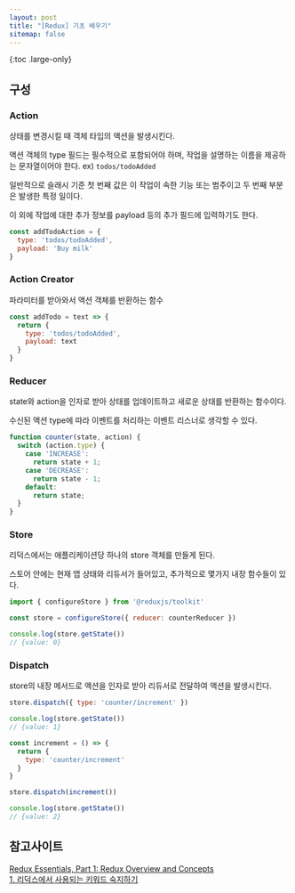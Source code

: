 ```yaml
---
layout: post
title: "[Redux] 기초 배우기"
sitemap: false
---
```


{:toc .large-only}

## 구성

### Action

상태를 변경시킬 때 객체 타입의 액션을 발생시킨다.

액션 객체의 type 필드는 필수적으로 포함되어야 하며, 작업을 설명하는 이름을 제공하는 문자열이어야 한다. ex) `todos/todoAdded`

일반적으로 슬래시 기준 첫 번째 값은 이 작업이 속한 기능 또는 범주이고 두 번째 부분은 발생한 특정 일이다.

이 외에 작업에 대한 추가 정보를 payload 등의 추가 필드에 입력하기도 한다.

~~~js
const addTodoAction = {
  type: 'todos/todoAdded',
  payload: 'Buy milk'
}
~~~

### Action Creator

파라미터를 받아와서 액션 객체를 반환하는 함수

~~~js
const addTodo = text => {
  return {
    type: 'todos/todoAdded',
    payload: text
  }
}
~~~

### Reducer

state와 action을 인자로 받아 상태를 업데이트하고 새로운 상태를 반환하는 함수이다.

수신된 액션 type에 따라 이벤트를 처리하는 이벤트 리스너로 생각할 수 있다.

~~~js
function counter(state, action) {
  switch (action.type) {
    case 'INCREASE':
      return state + 1;
    case 'DECREASE':
      return state - 1;
    default:
      return state;
  }
}
~~~

### Store

리덕스에서는 애플리케이션당 하나의 store 객체를 만들게 된다.

스토어 안에는 현재 앱 상태와 리듀서가 들어있고, 추가적으로 몇가지 내장 함수들이 있다.

~~~js
import { configureStore } from '@reduxjs/toolkit'

const store = configureStore({ reducer: counterReducer })

console.log(store.getState())
// {value: 0}
~~~

### Dispatch

store의 내장 메서드로 액션을 인자로 받아 리듀서로 전달하여 액션을 발생시킨다.

~~~js
store.dispatch({ type: 'counter/increment' })

console.log(store.getState())
// {value: 1}

const increment = () => {
  return {
    type: 'counter/increment'
  }
}

store.dispatch(increment())

console.log(store.getState())
// {value: 2}
~~~

## 참고사이트

[Redux Essentials, Part 1: Redux Overview and Concepts](https://redux.js.org/tutorials/essentials/part-1-overview-concepts)<br/>
[1. 리덕스에서 사용되는 키워드 숙지하기](https://react.vlpt.us/redux/01-keywords.html)
